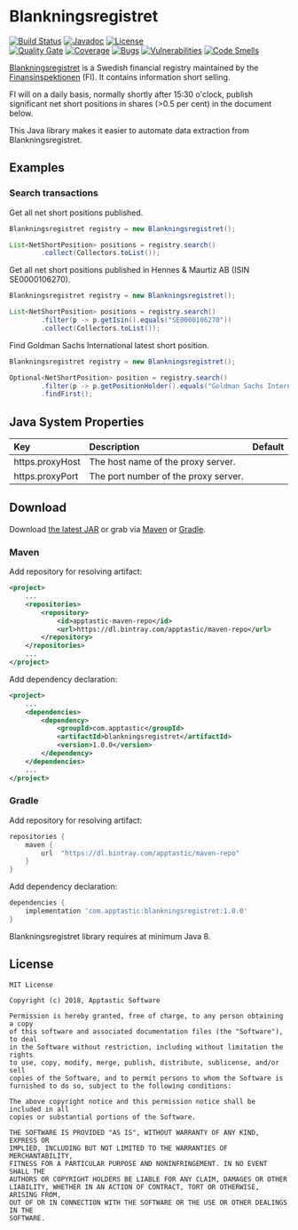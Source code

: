Blankningsregistret
===============

[![Build Status](https://travis-ci.org/w3stling/blankningsregistret.svg?branch=master)](https://travis-ci.org/w3stling/blankningsregistret)
[![Javadoc](https://img.shields.io/badge/javadoc-1.0.0-blue.svg)](https://w3stling.github.io/blankningsregistret/javadoc/1.0.0)
[![License](http://img.shields.io/:license-MIT-blue.svg?style=flat-round)](http://apptastic-software.mit-license.org)   
[![Quality Gate](https://sonarcloud.io/api/project_badges/measure?project=com.apptastic%3Ablankningsregistret&metric=alert_status)](https://sonarcloud.io/dashboard?id=com.apptastic%3Ablankningsregistret)
[![Coverage](https://sonarcloud.io/api/project_badges/measure?project=com.apptastic%3Ablankningsregistret&metric=coverage)](https://sonarcloud.io/component_measures?id=com.apptastic%3Ablankningsregistret&metric=Coverage)
[![Bugs](https://sonarcloud.io/api/project_badges/measure?project=com.apptastic%3Ablankningsregistret&metric=bugs)](https://sonarcloud.io/component_measures?id=com.apptastic%3Ablankningsregistret&metric=bugs)
[![Vulnerabilities](https://sonarcloud.io/api/project_badges/measure?project=com.apptastic%3Ablankningsregistret&metric=vulnerabilities)](https://sonarcloud.io/component_measures?id=com.apptastic%3Ablankningsregistret&metric=vulnerabilities)
[![Code Smells](https://sonarcloud.io/api/project_badges/measure?project=com.apptastic%3Ablankningsregistret&metric=code_smells)](https://sonarcloud.io/component_measures?id=com.apptastic%3Ablankningsregistret&metric=code_smells)


[Blankningsregistret][1] is a Swedish financial registry maintained by
the [Finansinspektionen][2] (FI). It contains information short selling.

FI will on a daily basis, normally shortly after 15:30 o'clock, publish significant
net short positions in shares (>0.5 per cent) in the document below.

This Java library makes it easier to automate data extraction from Blankningsregistret.

Examples
--------

### Search transactions
Get all net short positions published.

```java
Blankningsregistret registry = new Blankningsregistret();

List<NetShortPosition> positions = registry.search()
        .collect(Collectors.toList());
```

Get all net short positions published in Hennes & Maurtiz AB (ISIN SE0000106270).

```java
Blankningsregistret registry = new Blankningsregistret();

List<NetShortPosition> positions = registry.search()
        .filter(p -> p.getIsin().equals("SE0000106270"))
        .collect(Collectors.toList());
```

Find Goldman Sachs International latest short position. 

```java
Blankningsregistret registry = new Blankningsregistret();

Optional<NetShortPosition> position = registry.search()
        .filter(p -> p.getPositionHolder().equals("Goldman Sachs International"))
        .findFirst();
```

Java System Properties
----------------------
| Key | Description | Default |
| :--- | :--- | :--- |
| https.proxyHost | The host name of the proxy server. |   |
| https.proxyPort | The port number of the proxy server. |   |

Download
--------

Download [the latest JAR][3] or grab via [Maven][4] or [Gradle][5].

### Maven
Add repository for resolving artifact:
```xml
<project>
    ...
    <repositories>
        <repository>
            <id>apptastic-maven-repo</id>
            <url>https://dl.bintray.com/apptastic/maven-repo</url>
        </repository>
    </repositories>
    ...
</project>
```

Add dependency declaration:
```xml
<project>
    ...
    <dependencies>
        <dependency>
            <groupId>com.apptastic</groupId>
            <artifactId>blankningsregistret</artifactId>
            <version>1.0.0</version>
        </dependency>
    </dependencies>
    ...
</project>
```

### Gradle
Add repository for resolving artifact:
```groovy
repositories {
    maven {
        url  "https://dl.bintray.com/apptastic/maven-repo" 
    }
}
```

Add dependency declaration:
```groovy
dependencies {
    implementation 'com.apptastic:blankningsregistret:1.0.0'
}
```

Blankningsregistret library requires at minimum Java 8.

License
-------

    MIT License
    
    Copyright (c) 2018, Apptastic Software
    
    Permission is hereby granted, free of charge, to any person obtaining a copy
    of this software and associated documentation files (the "Software"), to deal
    in the Software without restriction, including without limitation the rights
    to use, copy, modify, merge, publish, distribute, sublicense, and/or sell
    copies of the Software, and to permit persons to whom the Software is
    furnished to do so, subject to the following conditions:
    
    The above copyright notice and this permission notice shall be included in all
    copies or substantial portions of the Software.
    
    THE SOFTWARE IS PROVIDED "AS IS", WITHOUT WARRANTY OF ANY KIND, EXPRESS OR
    IMPLIED, INCLUDING BUT NOT LIMITED TO THE WARRANTIES OF MERCHANTABILITY,
    FITNESS FOR A PARTICULAR PURPOSE AND NONINFRINGEMENT. IN NO EVENT SHALL THE
    AUTHORS OR COPYRIGHT HOLDERS BE LIABLE FOR ANY CLAIM, DAMAGES OR OTHER
    LIABILITY, WHETHER IN AN ACTION OF CONTRACT, TORT OR OTHERWISE, ARISING FROM,
    OUT OF OR IN CONNECTION WITH THE SOFTWARE OR THE USE OR OTHER DEALINGS IN THE
    SOFTWARE.


[1]: https://www.fi.se/en/our-registers/short-selling/
[2]: https://www.fi.se
[3]: https://bintray.com/apptastic/maven-repo/blankningsregistret/_latestVersion
[4]: https://maven.apache.org
[5]: https://gradle.org